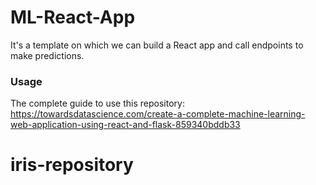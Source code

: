 # ML-React-App
It's a template on which we can build a React app and call endpoints to make predictions.

### Usage
The complete guide to use this repository: https://towardsdatascience.com/create-a-complete-machine-learning-web-application-using-react-and-flask-859340bddb33
# iris-repository
